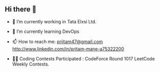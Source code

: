## Hi there 👋

- 🔭 I’m currently working in Tata Elxsi Ltd.
- 🌱 I’m currently learning DevOps   
- 📫 How to reach me: priitam47@gmail.com
                       http://www.linkedin.com/in/pritam-mane-a75322200
  
- 🐱‍👤 Coding Contests Participated : CodeForce Round 1017
                                LeetCode Weekly Contests. 

